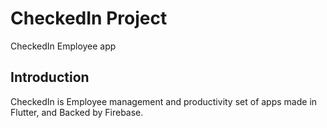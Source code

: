 # CheckedIn Project

CheckedIn Employee app

## Introduction

CheckedIn is Employee management and productivity set of apps made in Flutter, and Backed by Firebase.

